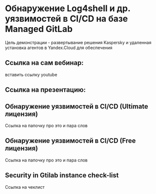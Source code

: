 # Обнаружение Log4shell и др. уязвимостей в CI/CD на базе Managed GitLab
Цель демонстрации - развертывание решения Kaspersky и удаленная установка агентов в Yandex.Cloud для обеспечения 



## Ссылка на сам вебинар:
вставить ссылку youtube

## Ссылка на презентацию:

## Обнаружение уязвимостей в CI/CD (Ultimate лицензия)
Ссылка на папочку про это и пара слов


## Обнаружение уязвимостей в CI/CD (Free лицензия)
Ссылка на папочку про это и пара слов

## Security in Gtilab instance check-list
Ссылка на чеклист
